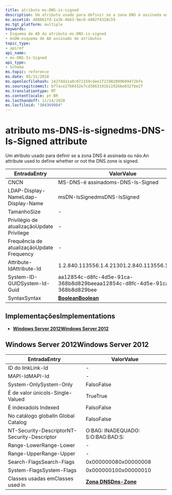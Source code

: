 ```yaml
---
title: atributo ms-DNS-is-signed
description: Um atributo usado para definir se a zona DNS é assinada ou não.
ms.assetid: 488661fd-1a3b-4b63-9ec6-d402f4318c59
ms.tgt_platform: multiple
keywords:
- Esquema de AD do atributo ms-DNS-is-signed
- msDN-esquema de AD assinado de atributos
topic_type:
- apiref
api_name:
- ms-DNS-Is-Signed
api_type:
- Schema
ms.topic: reference
ms.date: 05/31/2018
ms.openlocfilehash: 142fdda1a0c072159cdee1f21982099609472bfe
ms.sourcegitcommit: b77ace27b0432e7cd3863191b11926be032fbe2f
ms.translationtype: MT
ms.contentlocale: pt-BR
ms.lasthandoff: 12/14/2020
ms.locfileid: "104369984"
---
```

# <a name="ms-dns-is-signed-attribute"></a><span data-ttu-id="a5824-105">atributo ms-DNS-is-signed</span><span class="sxs-lookup"><span data-stu-id="a5824-105">ms-DNS-Is-Signed attribute</span></span>

<span data-ttu-id="a5824-106">Um atributo usado para definir se a zona DNS é assinada ou não.</span><span class="sxs-lookup"><span data-stu-id="a5824-106">An attribute used to define whether or not the DNS zone is signed.</span></span>



| <span data-ttu-id="a5824-107">Entrada</span><span class="sxs-lookup"><span data-stu-id="a5824-107">Entry</span></span> | <span data-ttu-id="a5824-108">Valor</span><span class="sxs-lookup"><span data-stu-id="a5824-108">Value</span></span> |
|-------------------|--------------------------------------|
| <span data-ttu-id="a5824-109">CN</span><span class="sxs-lookup"><span data-stu-id="a5824-109">CN</span></span>                | <span data-ttu-id="a5824-110">MS-DNS-é assinado</span><span class="sxs-lookup"><span data-stu-id="a5824-110">ms-DNS-Is-Signed</span></span>                     |
| <span data-ttu-id="a5824-111">LDAP-Display-Name</span><span class="sxs-lookup"><span data-stu-id="a5824-111">Ldap-Display-Name</span></span> | <span data-ttu-id="a5824-112">msDN-IsSigned</span><span class="sxs-lookup"><span data-stu-id="a5824-112">msDNS-IsSigned</span></span>                       |
| <span data-ttu-id="a5824-113">Tamanho</span><span class="sxs-lookup"><span data-stu-id="a5824-113">Size</span></span>              | \-                                   |
| <span data-ttu-id="a5824-114">Privilégio de atualização</span><span class="sxs-lookup"><span data-stu-id="a5824-114">Update Privilege</span></span>  | \-                                   |
| <span data-ttu-id="a5824-115">Frequência de atualização</span><span class="sxs-lookup"><span data-stu-id="a5824-115">Update Frequency</span></span>  | \-                                   |
| <span data-ttu-id="a5824-116">Attribute-Id</span><span class="sxs-lookup"><span data-stu-id="a5824-116">Attribute-Id</span></span>      | <span data-ttu-id="a5824-117">1.2.840.113556.1.4.2130</span><span class="sxs-lookup"><span data-stu-id="a5824-117">1.2.840.113556.1.4.2130</span></span>              |
| <span data-ttu-id="a5824-118">System-ID-GUID</span><span class="sxs-lookup"><span data-stu-id="a5824-118">System-Id-Guid</span></span>    | <span data-ttu-id="a5824-119">aa12854c-d8fc-4d5e-91ca-368b8d829bee</span><span class="sxs-lookup"><span data-stu-id="a5824-119">aa12854c-d8fc-4d5e-91ca-368b8d829bee</span></span> |
| <span data-ttu-id="a5824-120">Syntax</span><span class="sxs-lookup"><span data-stu-id="a5824-120">Syntax</span></span>            | [<span data-ttu-id="a5824-121">**Boolean**</span><span class="sxs-lookup"><span data-stu-id="a5824-121">**Boolean**</span></span>](s-boolean.md)         |



## <a name="implementations"></a><span data-ttu-id="a5824-122">Implementações</span><span class="sxs-lookup"><span data-stu-id="a5824-122">Implementations</span></span>

-   [<span data-ttu-id="a5824-123">**Windows Server 2012**</span><span class="sxs-lookup"><span data-stu-id="a5824-123">**Windows Server 2012**</span></span>](#windows-server-2012)

## <a name="windows-server-2012"></a><span data-ttu-id="a5824-124">Windows Server 2012</span><span class="sxs-lookup"><span data-stu-id="a5824-124">Windows Server 2012</span></span>



| <span data-ttu-id="a5824-125">Entrada</span><span class="sxs-lookup"><span data-stu-id="a5824-125">Entry</span></span> | <span data-ttu-id="a5824-126">Valor</span><span class="sxs-lookup"><span data-stu-id="a5824-126">Value</span></span> |
|------------------------|------------------------------------------|
| <span data-ttu-id="a5824-127">ID do link</span><span class="sxs-lookup"><span data-stu-id="a5824-127">Link-Id</span></span>                | \-                                       |
| <span data-ttu-id="a5824-128">MAPI-Id</span><span class="sxs-lookup"><span data-stu-id="a5824-128">MAPI-Id</span></span>                | \-                                       |
| <span data-ttu-id="a5824-129">System-Only</span><span class="sxs-lookup"><span data-stu-id="a5824-129">System-Only</span></span>            | <span data-ttu-id="a5824-130">Falso</span><span class="sxs-lookup"><span data-stu-id="a5824-130">False</span></span>                                    |
| <span data-ttu-id="a5824-131">É de valor único</span><span class="sxs-lookup"><span data-stu-id="a5824-131">Is-Single-Valued</span></span>       | <span data-ttu-id="a5824-132">True</span><span class="sxs-lookup"><span data-stu-id="a5824-132">True</span></span>                                     |
| <span data-ttu-id="a5824-133">É indexado</span><span class="sxs-lookup"><span data-stu-id="a5824-133">Is Indexed</span></span>             | <span data-ttu-id="a5824-134">Falso</span><span class="sxs-lookup"><span data-stu-id="a5824-134">False</span></span>                                    |
| <span data-ttu-id="a5824-135">No catálogo global</span><span class="sxs-lookup"><span data-stu-id="a5824-135">In Global Catalog</span></span>      | <span data-ttu-id="a5824-136">Falso</span><span class="sxs-lookup"><span data-stu-id="a5824-136">False</span></span>                                    |
| <span data-ttu-id="a5824-137">NT-Security-Descriptor</span><span class="sxs-lookup"><span data-stu-id="a5824-137">NT-Security-Descriptor</span></span> | <span data-ttu-id="a5824-138">O:BAG: INADEQUADO: S:</span><span class="sxs-lookup"><span data-stu-id="a5824-138">O:BAG:BAD:S:</span></span>                             |
| <span data-ttu-id="a5824-139">Range-Lower</span><span class="sxs-lookup"><span data-stu-id="a5824-139">Range-Lower</span></span>            | \-                                       |
| <span data-ttu-id="a5824-140">Range-Upper</span><span class="sxs-lookup"><span data-stu-id="a5824-140">Range-Upper</span></span>            | \-                                       |
| <span data-ttu-id="a5824-141">Search-Flags</span><span class="sxs-lookup"><span data-stu-id="a5824-141">Search-Flags</span></span>           | <span data-ttu-id="a5824-142">0x00000008</span><span class="sxs-lookup"><span data-stu-id="a5824-142">0x00000008</span></span>                               |
| <span data-ttu-id="a5824-143">System-Flags</span><span class="sxs-lookup"><span data-stu-id="a5824-143">System-Flags</span></span>           | <span data-ttu-id="a5824-144">0x00000010</span><span class="sxs-lookup"><span data-stu-id="a5824-144">0x00000010</span></span>                               |
| <span data-ttu-id="a5824-145">Classes usadas em</span><span class="sxs-lookup"><span data-stu-id="a5824-145">Classes used in</span></span>        | [<span data-ttu-id="a5824-146">**Zona DNS**</span><span class="sxs-lookup"><span data-stu-id="a5824-146">**Dns-Zone**</span></span>](c-dnszone.md)<br/> |



 

 





